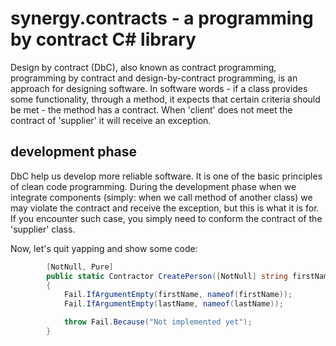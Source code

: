 # synergy.contracts - a programming by contract C# library

Design by contract (DbC), also known as contract programming, programming by contract and design-by-contract programming, is an approach for designing software. In software words - if a class provides some functionality, through a method, it expects that certain criteria should be met - the method has a contract. When 'client' does not meet the contract of 'supplier' it will receive an exception.

## development phase

DbC help us develop more reliable software. It is one of the basic principles of clean code programming. During the development phase when we integrate components (simply: when we call method of another class) we may violate the contract and receive the exception, but this is what it is for. If you encounter such case, you simply need to conform the contract of the 'supplier' class.

Now, let's quit yapping and show some code:

```C#
        [NotNull, Pure]
        public static Contractor CreatePerson([NotNull] string firstName, [NotNull] string lastName)
        {
            Fail.IfArgumentEmpty(firstName, nameof(firstName));
            Fail.IfArgumentEmpty(lastName, nameof(lastName));

            throw Fail.Because("Not implemented yet");
        }
```
